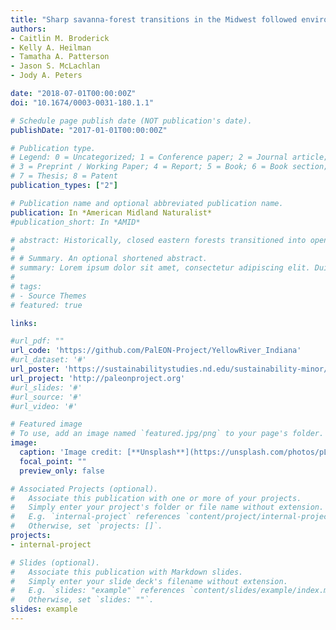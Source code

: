 ```yaml
---
title: "Sharp savanna-forest transitions in the Midwest followed environmental gradients but are absent from the modern landscape"
authors:
- Caitlin M. Broderick
- Kelly A. Heilman
- Tamatha A. Patterson
- Jason S. McLachlan
- Jody A. Peters

date: "2018-07-01T00:00:00Z"
doi: "10.1674/0003-0031-180.1.1"

# Schedule page publish date (NOT publication's date).
publishDate: "2017-01-01T00:00:00Z"

# Publication type.
# Legend: 0 = Uncategorized; 1 = Conference paper; 2 = Journal article;
# 3 = Preprint / Working Paper; 4 = Report; 5 = Book; 6 = Book section;
# 7 = Thesis; 8 = Patent
publication_types: ["2"]

# Publication name and optional abbreviated publication name.
publication: In *American Midland Naturalist*
#publication_short: In *AMID*

# abstract: Historically, closed eastern forests transitioned into open savannas and prairies in the U.S. Midwest, but this transition is poorly understood. To investigate the eastern boundary of the prairie-forest ecotone, we conducted a case study of historic and modern vegetation patterns of the Yellow River watershed in northwest Indiana. Historic vegetation came from the Public Land Survey notes collected in the early 1800s, whereas modern vegetation came from the Forest Inventory Analysis and USGS National Land Cover Database. We mapped vegetation data using GIS to reconstruct the region's past and current forest composition and structure. We also mapped climate, topography, and soil composition across the watershed to investigate the relationship between historic vegetation and environmental gradients. We found a sharp transition in the presettlement forest structure and composition, with dense deciduous forests in the eastern portion of our study area and open oak savannas in the west. The savanna ecosystem dominated in sandy well-drained soils and was at a slightly lower elevation than the adjacent closed forest. Modest environmental changes accompanied major vegetation changes in the past, which might suggest fire and hydrological patterns helped maintain the sharp ecotone. By contrast the modern forest shows no difference in tree density and composition across the watershed, which is consistent with major land use and hydrology changes in the watershed since settlement. On the modern landscape, land that was historically closed forest now has higher agricultural productivity compared to land that was historically savanna, whereas the historic savanna currently supports more mesic forest. These results suggest the environmental gradient continues to subtly shape the landscape. Though land use change has largely removed the closed mixed hardwood forests and oak savannas from this area, a better understanding of the historic vegetation and the conditions that supported it can help inform land management and restoration, as well as reveal ecological processes that drive vegetation transitions.
# 
# # Summary. An optional shortened abstract.
# summary: Lorem ipsum dolor sit amet, consectetur adipiscing elit. Duis posuere tellus ac convallis placerat. Proin tincidunt magna sed ex sollicitudin condimentum.
# 
# tags:
# - Source Themes
# featured: true

links:

#url_pdf: ""
url_code: 'https://github.com/PalEON-Project/YellowRiver_Indiana'
#url_dataset: '#'
url_poster: 'https://sustainabilitystudies.nd.edu/sustainability-minor/capstone-projects/2017/broderick/'
url_project: 'http://paleonproject.org'
#url_slides: '#'
#url_source: '#'
#url_video: '#'

# Featured image
# To use, add an image named `featured.jpg/png` to your page's folder. 
image:
  caption: 'Image credit: [**Unsplash**](https://unsplash.com/photos/pLCdAaMFLTE)'
  focal_point: ""
  preview_only: false

# Associated Projects (optional).
#   Associate this publication with one or more of your projects.
#   Simply enter your project's folder or file name without extension.
#   E.g. `internal-project` references `content/project/internal-project/index.md`.
#   Otherwise, set `projects: []`.
projects:
- internal-project

# Slides (optional).
#   Associate this publication with Markdown slides.
#   Simply enter your slide deck's filename without extension.
#   E.g. `slides: "example"` references `content/slides/example/index.md`.
#   Otherwise, set `slides: ""`.
slides: example
---
```





